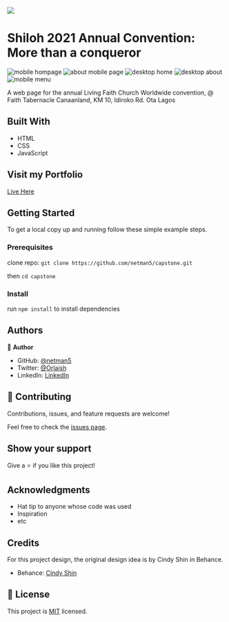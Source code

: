 ![](https://img.shields.io/badge/Microverse-blueviolet)

# Shiloh 2021 Annual Convention: More than a conqueror

![mobile hompage](./public/images/home-mobile.png)
![about mobile page](./public/images/About-mobile.png)
![desktop home](./public/images/home-desktop.png)
![desktop about](./public/images/about-desktop.png)
![mobile menu](./public/images/menu.png)

A web page for the annual Living Faith Church Worldwide convention, @ Faith Tabernacle Canaanland, KM 10, Idiroko Rd. Ota Lagos

## Built With

- HTML
- CSS
- JavaScript

## Visit my Portfolio

[Live Here](https://netman5.github.io/)

## Getting Started

To get a local copy up and running follow these simple example steps.

### Prerequisites

clone repo: `git clone https://github.com/netman5/capstone.git`

then
`cd capstone`

### Install

run `npm install` to install dependencies

## Authors

👤 **Author**

- GitHub: [@netman5](https://github.com/netman5)
- Twitter: [@Orlaish](https://twitter.com/Orlaish)
- LinkedIn: [LinkedIn](https://www.linkedin.com/in/ola-ishola/)

## 🤝 Contributing

Contributions, issues, and feature requests are welcome!

Feel free to check the [issues page](../../issues/).

## Show your support

Give a ⭐️ if you like this project!

## Acknowledgments

- Hat tip to anyone whose code was used
- Inspiration
- etc

## Credits

For this project design, the original design idea is by Cindy Shin in Behance.

- Behance: [Cindy Shin](https://www.behance.net/gallery/29845175/CC-Global-Summit-2015)

## 📝 License

This project is [MIT](./MIT.md) licensed.
